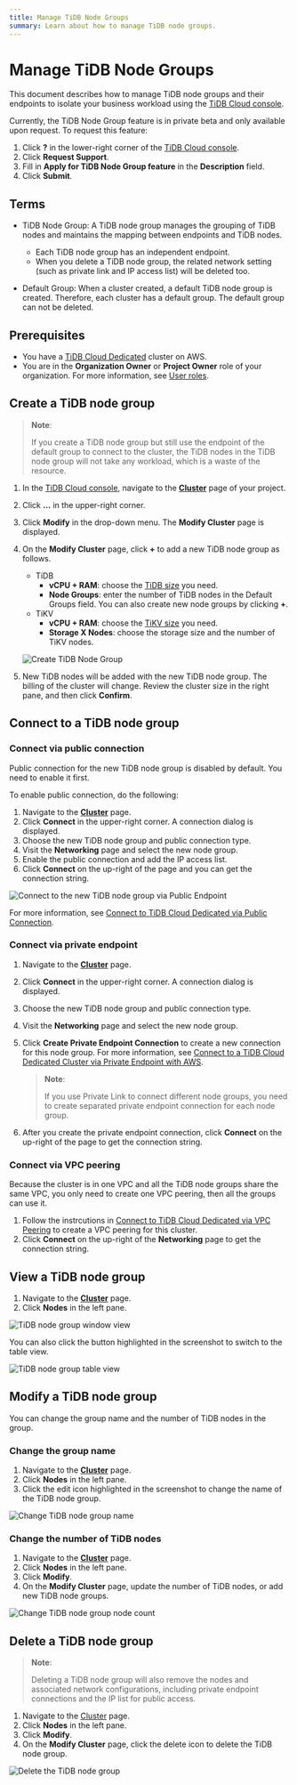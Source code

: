 ```yaml
---
title: Manage TiDB Node Groups
summary: Learn about how to manage TiDB node groups.
---
```


# Manage TiDB Node Groups

This document describes how to manage TiDB node groups and their endpoints to isolate your business workload using the [TiDB Cloud console](https://tidbcloud.com/). 

Currently, the TiDB Node Group feature is in private beta and only available upon request. To request this feature:

1. Click **?** in the lower-right corner of the [TiDB Cloud console](https://tidbcloud.com/).
2. Click **Request Support**. 
3. Fill in **Apply for TiDB Node Group feature** in the **Description** field.
4. Click **Submit**.

## Terms

- TiDB Node Group: A TiDB node group manages the grouping of TiDB nodes and maintains the mapping between endpoints and TiDB nodes.

    - Each TiDB node group has an independent endpoint. 
    - When you delete a TiDB node group, the related network setting (such as private link and IP access list) will be deleted too. 

- Default Group: When a cluster created, a default TiDB node group is created. Therefore, each cluster has a default group. The default group can not be deleted. 

## Prerequisites

- You have a [TiDB Cloud Dedicated](/tidb-cloud/select-cluster-tier.md#tidb-cloud-dedicated) cluster on AWS.
- You are in the **Organization Owner** or **Project Owner** role of your organization. For more information, see [User roles](/tidb-cloud/manage-user-access.md#user-roles).

## Create a TiDB node group

> **Note**:
>
> If you create a TiDB node group but still use the endpoint of the default group to connect to the cluster, the TiDB nodes in the TiDB node group will not take any workload, which is a waste of the resource. 

1. In the [TiDB Cloud console](https://tidbcloud.com/), navigate to the [**Cluster**](https://tidbcloud.com/console/clusters) page of your project.
2. Click **...** in the upper-right corner.
3. Click **Modify** in the drop-down menu. The **Modify Cluster** page is displayed.
4. On the **Modify Cluster** page, click **+** to add a new TiDB node group as follows.

    - TiDB
        - **vCPU + RAM**: choose the [TiDB size](/tidb-cloud/size-your-cluster.md#size-tidb) you need.
        - **Node Groups**: enter the number of TiDB nodes in the Default Groups field. You can also create new node groups by clicking **+**.
    - TiKV
        - **vCPU + RAM**: choose the [TiKV size](/tidb-cloud/size-your-cluster.md#size-tikv) you need.
        - **Storage X Nodes**: choose the storage size and the number of TiKV nodes.

    ![Create TiDB Node Group](/media/tidb-cloud/tidb-node-group-create.png)

5. New TiDB nodes will be added with the new TiDB node group. The billing of the cluster will change. Review the cluster size in the right pane, and then click **Confirm**.

## Connect to a TiDB node group

### Connect via public connection

Public connection for the new TiDB node group is disabled by default. You need to enable it first.

To enable public connection, do the following:

1. Navigate to the [**Cluster**](https://tidbcloud.com/console/clusters) page.
2. Click **Connect** in the upper-right corner. A connection dialog is displayed.
3. Choose the new TiDB node group and public connection type.
4. Visit the **Networking** page and select the new node group.
5. Enable the public connection and add the IP access list.
6. Click **Connect** on the up-right of the page and you can get the connection string. 

![Connect to the new TiDB node group via Public Endpoint](/media/tidb-cloud/tidb-node-group-connect-public-endpoint.png)

For more information, see [Connect to TiDB Cloud Dedicated via Public Connection](/tidb-cloud/connect-via-standard-connection.md).

### Connect via private endpoint

1. Navigate to the [**Cluster**](https://tidbcloud.com/console/clusters) page.
2. Click **Connect** in the upper-right corner. A connection dialog is displayed.
3. Choose the new TiDB node group and public connection type.
4. Visit the **Networking** page and select the new node group.
5. Click **Create Private Endpoint Connection** to create a new connection for this node group. For more information, see [Connect to a TiDB Cloud Dedicated Cluster via Private Endpoint with AWS](/tidb-cloud/set-up-private-endpoint-connections.md).

    > **Note**:
    >
    > If you use Private Link to connect different node groups, you need to create separated private endpoint connection for each node group. 

6. After you create the private endpoint connection, click **Connect** on the up-right of the page to get the connection string. 

### Connect via VPC peering

Because the cluster is in one VPC and all the TiDB node groups share the same VPC, you only need to create one VPC peering, then all the groups can use it. 

1. Follow the instrcutions in [Connect to TiDB Cloud Dedicated via VPC Peering](/tidb-cloud/set-up-vpc-peering-connections.md) to create a VPC peering for this cluster. 
2. Click **Connect** on the up-right of the **Networking** page to get the connection string. 

## View a TiDB node group

1. Navigate to the [**Cluster**](https://tidbcloud.com/console/clusters) page.
2. Click **Nodes** in the left pane.

![TiDB node group window view](/media/tidb-cloud/tidb-node-group-window-view.png)

You can also click the button highlighted in the screenshot to switch to the table view.

![TiDB node group table view](/media/tidb-cloud/tidb-node-group-table-view.png)

## Modify a TiDB node group

You can change the group name and the number of TiDB nodes in the group.

### Change the group name

1. Navigate to the [**Cluster**](https://tidbcloud.com/console/clusters) page.
2. Click **Nodes** in the left pane.
3. Click the edit icon highlighted in the screenshot to change the name of the TiDB node group.

![Change TiDB node group name](/media/tidb-cloud/tidb-node-group-change-name.png)

### Change the number of TiDB nodes

1. Navigate to the [**Cluster**](https://tidbcloud.com/console/clusters) page.
2. Click **Nodes** in the left pane.
3. Click **Modify**. 
4. On the **Modify Cluster** page, update the number of TiDB nodes, or add new TiDB node groups.

![Change TiDB node group node count](/media/tidb-cloud/tidb-node-group-change-node-count.png)

## Delete a TiDB node group

> **Note**:
>
> Deleting a TiDB node group will also remove the nodes and associated network configurations, including private endpoint connections and the IP list for public access.

1. Navigate to the [Cluster](https://tidbcloud.com/console/clusters) page.
2. Click **Nodes** in the left pane.
3. Click **Modify**.
4. On the **Modify Cluster** page, click the delete icon to delete the TiDB node group.

![Delete the TiDB node group](/media/tidb-cloud/tidb-node-group-delete.png)
